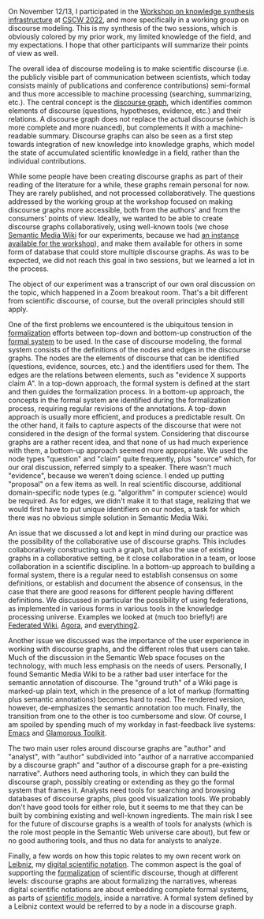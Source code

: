 On November 12/13, I participated in the [Workshop on knowledge synthesis infrastructure](https://synthesis-infrastructures.wiki/Main_Page) at [CSCW 2022](https://cscw.acm.org/2022/), and more specifically in a working group on discourse modeling. This is my synthesis of the two sessions, which is obviously colored by my prior work, my limited knowledge of the field, and my expectations. I hope that other participants will summarize their points of view as well.

The overall idea of discourse modeling is to make scientific discourse (i.e. the publicly visible part of communication between scientists, which today consists mainly of publications and conference contributions) semi-formal and thus more accessible to machine processing (searching, summarizing, etc.). The central concept is the [discourse graph](Discourse%20graph.md), which identifies common elements of discourse (questions, hypotheses, evidence, etc.) and their relations. A discourse graph does not replace the actual discourse (which is more complete and more nuanced), but complements it with a machine-readable summary. Discourse graphs can also be seen as a first step towards integration of new knowledge into knowledge graphs, which model the state of accumulated scientific knowledge in a field, rather than the individual contributions.

While some people have been creating discourse graphs as part of their reading of the literature for a while, these graphs remain personal for now. They are rarely published, and not processed collaboratively. The questions addressed by the working group at the workshop focused on making discourse graphs more accessible, both from the authors' and from the consumers' points of view. Ideally, we wanted to be able to create discourse graphs collaboratively, using well-known tools (we chose [Semantic Media Wiki](https://www.semantic-mediawiki.org/) for our experiments, because we had [an instance available for the workshop]((https://synthesis-infrastructures.wiki/Main_Page))), and make them available for others in some form of database that could store multiple discourse graphs. As was to be expected, we did not reach this goal in two sessions, but we learned a lot in the process.

The object of our experiment was a transcript of our own oral discussion on the topic, which happened in a Zoom breakout room. That's a bit different from scientific discourse, of course, but the overall principles should still apply.

One of the first problems we encountered is the ubiquitous tension in [formalization](Formalization.md) efforts between top-down and bottom-up construction of the [formal system](Formal%20system.md) to be used. In the case of discourse modeling, the formal system consists of the definitions of the nodes and edges in the discourse graphs. The nodes are the elements of discourse that can be identified (questions, evidence, sources, etc.) and the identifiers used for them. The edges are the relations between elements, such as "evidence X supports claim A". In a top-down approach, the formal system is defined at the start and then guides the formalization process. In a bottom-up approach, the concepts in the formal system are identified during the formalization process, requiring regular revisions of the annotations. A top-down approach is usually more efficient, and produces a predictable result. On the other hand, it fails to capture aspects of the discourse that were not considered in the design of the formal system. Considering that discourse graphs are a rather recent idea, and that none of us had much experience with them, a bottom-up approach seemed more appropriate. We used the node types "question" and "claim" quite frequently, plus "source" which, for our oral discussion, referred simply to a speaker. There wasn't much "evidence", because we weren't doing science. I ended up putting "proposal" on a few items as well. In real scientific discourse, additional domain-specific node types (e.g. "algorithm" in computer science) would be required. As for edges, we didn't make it to that stage, realizing that we would first have to put unique identifiers on our nodes, a task for which there was no obvious simple solution in Semantic Media Wiki.

An issue that we discussed a lot and kept in mind during our practice was the possibility of the collaborative use of discourse graphs. This includes collaboratively constructing such a graph, but also the use of existing graphs in a collaborative setting, be it close collaboration in a team, or loose collaboration in a scientific discipline. In a bottom-up approach to building a formal system, there is a regular need to establish consensus on some definitions, or establish and document the absence of consensus, in the case that there are good reasons for different people having different definitions. We discussed in particular the possibility of using federations, as implemented in various forms in various tools in the knowledge processing universe. Examples we looked at (much too briefly!) are [Federated Wiki](http://fed.wiki.org/view/federated-wiki), [Agora](https://anagora.org/agora), and [everything2](https://everything2.com/).

Another issue we discussed was the importance of the user experience in working with discourse graphs, and the different roles that users can take. Much of the discussion in the Semantic Web space focuses on the technology, with much less emphasis on the needs of users. Personally, I found Semantic Media Wiki to be a rather bad user interface for the semantic annotation of discourse. The "ground truth" of a Wiki page is marked-up plain text, which in the presence of a lot of markup (formatting plus semantic annotations) becomes hard to read. The rendered version, however, de-emphasizes the semantic annotation too much. Finally, the transition from one to the other is too cumbersome and slow. Of course, I am spoiled by spending much of my workday in fast-feedback live systems: [Emacs](Emacs.md) and [Glamorous Toolkit](Glamorous%20Toolkit.md).

The two main user roles around discourse graphs are "author" and "analyst", with "author" subdivided into "author of a narrative accompanied by a discourse graph" and "author of a discourse graph for a pre-existing narrative". Authors need authoring tools, in which they can build the discourse graph, possibly creating or extending as they go the formal system that frames it. Analysts need tools for searching and browsing databases of discourse graphs, plus good visualization tools. We probably don't have good tools for either role, but it seems to me that they can be built by combining existing and well-known ingredients. The main risk I see for the future of discourse graphs is a wealth of tools for analysts (which is the role most people in the Semantic Web universe care about), but few or no good authoring tools, and thus no data for analysts to analyze.

Finally, a few words on how this topic relates to my own recent work on [Leibniz](Leibniz.md), my [digital scientific notation](Digital%20scientific%20notation.md). The common aspect is the goal of supporting the [formalization](Formalization.md) of scientific discourse, though at different levels: discourse graphs are about formalizing the narratives, whereas digital scientific notations are about embedding complete formal systems, as parts of [scientific models](Scientific%20model.md), inside a narrative. A formal system defined by a Leibniz context would be referred to by a node in a discourse graph.
